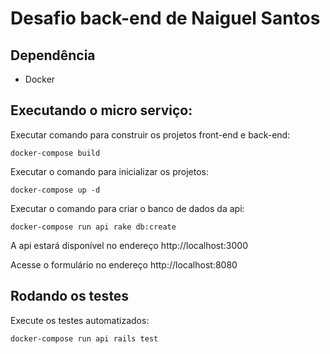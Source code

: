 # Desafio back-end de Naiguel Santos

## Dependência
- Docker

## Executando o micro serviço:

Executar comando para construir os projetos front-end e back-end:

`docker-compose build`

Executar o comando para inicializar os projetos:

`docker-compose up -d`

Executar o comando para criar o banco de dados da api:

`docker-compose run api rake db:create`

A api estará disponível no endereço http://localhost:3000

Acesse o formulário no endereço http://localhost:8080

## Rodando os testes

Execute os testes automatizados:

`docker-compose run api rails test`